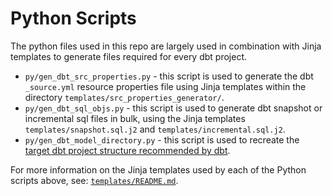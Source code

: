# Python Scripts

The python files used in this repo are largely used in combination with Jinja templates to generate files required for every dbt project.

* `py/gen_dbt_src_properties.py` - this script is used to generate the dbt `_source.yml` resource properties file using Jinja templates within the directory `templates/src_properties_generator/`.
* `py/gen_dbt_sql_objs.py` - this script is used to generate dbt snapshot or incremental sql files in bulk, using the Jinja templates `templates/snapshot.sql.j2` and `templates/incremental.sql.j2`.
* `py/gen_dbt_model_directory.py` - this script is used to recreate the [target dbt project structure recommended by dbt](https://docs.getdbt.com/guides/best-practices/how-we-structure/1-guide-overview#guide-structure-overview).

For more information on the Jinja templates used by each of the Python scripts above, see: [`templates/README.md`](templates/README.md).
